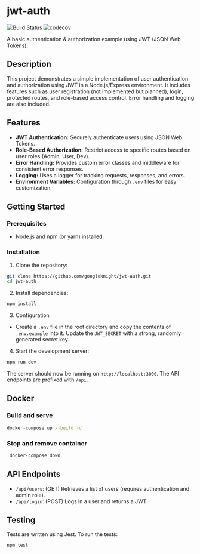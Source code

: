 # jwt-auth

![Build Status](https://github.com/googleknight/jwt-auth/actions/workflows/node.js.yml/badge.svg)
[![codecov](https://codecov.io/github/googleknight/jwt-auth/graph/badge.svg?token=O6OFB0GS3U)](https://codecov.io/github/googleknight/jwt-auth)

A basic authentication & authorization example using JWT (JSON Web Tokens).

## Description

This project demonstrates a simple implementation of user authentication and authorization using JWT in a Node.js/Express environment.  It includes features such as user registration (not implemented but planned), login, protected routes, and role-based access control.  Error handling and logging are also included.

## Features

* **JWT Authentication:** Securely authenticate users using JSON Web Tokens.
* **Role-Based Authorization:** Restrict access to specific routes based on user roles (Admin, User, Dev).
* **Error Handling:** Provides custom error classes and middleware for consistent error responses.
* **Logging:** Uses a logger for tracking requests, responses, and errors.
* **Environment Variables:** Configuration through `.env` files for easy customization.


## Getting Started

### Prerequisites

* Node.js and npm (or yarn) installed.

### Installation

1. Clone the repository:

```bash
git clone https://github.com/googleknight/jwt-auth.git
cd jwt-auth
```

2. Install dependencies:

```bash
npm install
```

3. Configuration

* Create a `.env` file in the root directory and copy the contents of `.env.example` into it.  Update the `JWT_SECRET` with a strong, randomly generated secret key.

4. Start the development server:

```bash
npm run dev
```

The server should now be running on `http://localhost:3000`.  The API endpoints are prefixed with `/api`.

## Docker

### Build and serve

```bash
docker-compose up --build -d
```

### Stop and remove container
```bash
 docker-compose down
 ```

## API Endpoints


* `/api/users`:  (GET) Retrieves a list of users (requires authentication and admin role).
* `/api/login`: (POST)  Logs in a user and returns a JWT.


## Testing

Tests are written using Jest. To run the tests:

```bash
npm test
```



